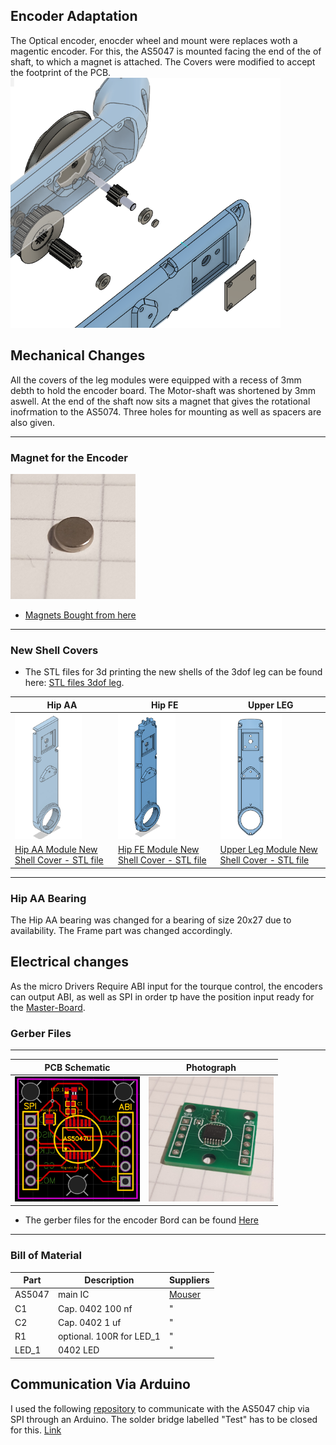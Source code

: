 ## Encoder Adaptation

The Optical encoder, enocder wheel and mount were replaces woth a magentic encoder.
For this, the AS5047 is mounted facing the end of the of shaft, to which a magnet is attached.
The Covers were modified to accept the footprint of the PCB.
<br><img src="images\encoder_board_explosionszeichnung.png"  height="400"><br>


## Mechanical Changes

All the covers of the leg modules were equipped with a recess of 3mm debth to hold the encoder board. The Motor-shaft was shortened by 3mm aswell. At the end of the shaft now sits a magnet that gives the rotational inofrmation to the AS5074.
Three holes for mounting as well as spacers are also given.

---
### Magnet for the Encoder
<img src="images\image_magnet_4mm.jpg"  height="200"><br>
* [Magnets Bought from here](https://www.magnetkontor.de)<br>


---
### New Shell Covers

* The STL files for 3d printing the new shells of the 3dof leg can be found here: [STL files 3dof leg](stl_files).

|Hip AA| Hip FE| Upper LEG|
|-------------|-------------|-------------|
|<img src="../Parts_for_3D_printing/New-Shell-Covers/images/new_hip_aa.png"  height="200">|<img src="../Parts_for_3D_printing/New-Shell-Covers/images/new_hip_fe.png" height="200">|<img src="../Parts_for_3D_printing/New-Shell-Covers/images/new_upper_leg.png" height="200">
|[Hip AA Module New Shell Cover - STL file](../Parts_for_3D_printing/New-Shell-Covers/cover_hip_aa.STL)|[Hip FE Module New Shell Cover - STL file](../Parts_for_3D_printing/New-Shell-Covers/cover_hip_fe.STL)|[Upper Leg Module New Shell Cover - STL file](../Parts_for_3D_printing/New-Shell-Covers/cover_upper_leg.STL)

---
### Hip AA Bearing

The Hip AA bearing was changed for a bearing of size 20x27 due to availability. The Frame part was changed accordingly.



## Electrical changes

As the micro Drivers Require ABI input for the tourque control, the encoders can output ABI, as well as SPI in order tp have the position input ready for the [Master-Board](https://github.com/open-dynamic-robot-initiative/master-board#master-board).

### Gerber Files
---
|PCB Schematic|Photograph|
|-------------|-------------|
| <img src="images\enocder_electronics.png" height="200"> | <img src="images\photo_encoder_board.jpg" height="200">|

* The gerber files for the encoder Bord can be found [Here](/Electrical-Changes)

---
### Bill of Material


| Part        | Description | Suppliers   |
|-------------|-------------|------------|
| AS5047 | main IC | [Mouser](mouser.com)|
| C1 | Cap. 0402 100 nf  | " |
| C2 | Cap. 0402 1 uf  | " |
| R1 | optional. 100R for LED_1  | " |
| LED_1 | 0402 LED  | " |


## Communication Via Arduino

I used the following [repository](https://github.com/adrien-legrand/AS5X47) to communicate with the AS5047 chip via SPI through an Arduino. The solder bridge labelled "Test" has to be closed for this. [Link](https://github.com/adrien-legrand/AS5X47)


